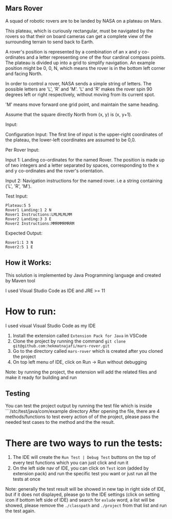 ## Mars Rover

A squad of robotic rovers are to be landed by NASA on a plateau on Mars.

This plateau, which is curiously rectangular, must be navigated by the rovers so that their on board cameras can get a complete view of the surrounding terrain to send back to Earth.

A rover's position is represented by a combination of an x and y co-ordinates and a letter representing one of the four cardinal compass points. The plateau is divided up into a grid to simplify navigation. An example position might be 0, 0, N, which means the rover is in the bottom left corner and facing North.

In order to control a rover, NASA sends a simple string of letters. The possible letters are 'L', 'R' and 'M'. 'L' and 'R' makes the rover spin 90 degrees left or right respectively, without moving from its current spot.

'M' means move forward one grid point, and maintain the same heading.

Assume that the square directly North from (x, y) is (x, y+1).

Input:

Configuration Input: The first line of input is the upper-right coordinates of the plateau, the lower-left coordinates are assumed to be 0,0.

Per Rover Input:

Input 1: Landing co-ordinates for the named Rover. The position is made up of two integers and a letter separated by spaces, corresponding to the x and y co-ordinates and the rover's orientation.

Input 2: Navigation instructions for the named rover. i.e a string containing ('L', 'R', 'M').

Test Input:
```
Plateau:5 5
Rover1 Landing:1 2 N
Rover1 Instructions:LMLMLMLMM
Rover2 Landing:3 3 E
Rover2 Instructions:MMRMMRMRRM
```

Expected Output:
```
Rover1:1 3 N
Rover2:5 1 E
```

## How it Works:

This solution is implemented by Java Programming language and created by Maven tool

I used Visual Studio Code as IDE and JRE >= 11

# How to run:

I used visual Visual Studio Code as my IDE
1. Install the extension called ```Extension Pack for Java``` in VSCode
2. Clone the project by running the command ```git clone git@github.com:hekmatnajafi/mars-rover.git```
4. Go to the directory called ```mars-rover``` which is created after you cloned the project
3. On top left menu of IDE, click on Run -> Run without debugging

Note: by running the project, the extension will add the related files and make it ready for building and run


## Testing
You can test the project output by running the test file which is inside ```/stc/test/java/com/example directory
After opening the file, there are 4 methods/functions to test every action of of the project, please pass the needed test cases to the method and the the result.

# There are two ways to run the tests:
1. The IDE will create the ```Run Test | Debug Test``` buttons on the top of every test functions which you can just click and run it
2. On the left side nav of IDE, you can click on ```Test``` icon (added by extension pack) and run the specific test you want or just run all the tests at once

Note: generally the test result will be showed in new tap in right side of IDE, but if it does not displayed, please go to the IDE settings (click on setting icon if bottom left side of IDE) and search for ```exlude``` word, a list will be showed, please remove the ```./classpath``` and ```./project``` from that list and run the test again.